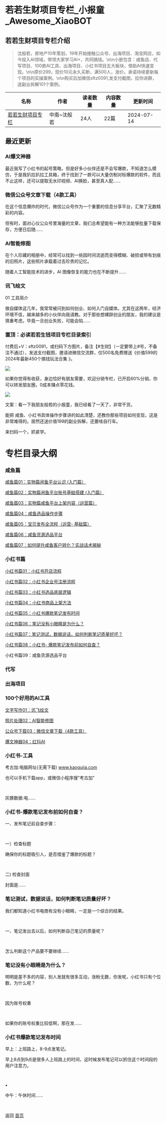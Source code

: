 # 若若生财项目专栏_小报童_Awesome_XiaoBOT

## 若若生财项目专栏介绍
> 沈般若，房地产10年策划，19年开始接触公众号、出海项目、淘宝网店，如今投入AI领域，带领大家学习AI+，共同搞钱。\n\n小册包含：咸鱼店、代写项目、100款AI工具、出海项目、小红书项目五大板块，借助AI快速变现。\n\n原价299，现价10元永久买断，满500人，涨价。承诺持续更新每个项目的实操案例。\n\n购买后加微信sftz0091,发支付截图，拉你进群，送副业拆解101个案例。  
  


|名称|作者|读者数量|内容数量|更新时间|
|---|---|---|---|---|
|[若若生财项目专栏](https://xiaobot.net/p/syjfc?refer=9c3f1c95-a052-465a-9902-f6d75080262a)|中南~沈般若|24人|22篇|2024-07-14|

## 最近更新
### AI爆文神器

最近我写了小红书的起号策略，但是好多小伙伴还是不会写爆款，不知道怎么模仿，于是我扒拉扒拉工具箱，终于找到了一款可以大量仿制对标爆款的软件，而且不止这样，还可以提取无水印视频、AI换脸，甚至真人配......

### 微信公众号文章下载（4款工具）

在这个信息爆炸的时代，微信公众号作为一个重要的信息分享平台，汇聚了无数精彩的内容。

但有时，面对心仪公众号里海量的文章，我们总希望能有一种方法能够批量下载保存，方便日后随......

### AI智能修图

在个人珍藏的相册中，经常可以找到一些因时间流逝而变得模糊、破损或带有划痕的旧照片，这些照片承载着过去珍贵的记忆。

随着人工智能技术的进步，AI 图像恢复的能力也在不断提升......

### 讯飞绘文

01 工具简介

做自媒体这几年，我常常被问到如何创业、如何入门自媒体。尤其在这两年，经济环境不佳，越来越多的小伙伴向我请教。对于那些想裸辞创业的朋友，我的建议是慎重考虑。毕竟一旦创业失败，可能会陷......

### 置顶：必读若若生钱项目专栏目录索引

付费后+V：sftz0091，或扫码下方图片，备注【#生财】（一定要带上#号，不备注不通过），发送支付截图，邀请进微信交流群，仅500名免费赠送《价值599的2024年最新450个搞钱玩法合集
》。

![](https://static.xiaobot.net/file/2024-07-06/24806/9f52a71041f89481a94fc07cd1169b80.jpeg)

如果你觉得有收获，身边恰好有朋友需要，欢迎分销专栏，已开启60%分销，你可以转发朋友圈，0成本赚点零花钱。

![](https://static.xiaobot.net/file/2024-07-07/24806/3c8be8817e120c20dc1bb6acc0a538f7.jpeg)

文案：看一下我朋友般若的小报童，我已经看了一天了，非常干货。

能把 咸鱼、小红书具体操作步骤讲的如此清楚，还教你那些项目如何变现，这是非常难得的。居然还送价值199的副业拆解，还要啥自行车。

来扫码一个，抓紧学。

# 专栏目录大纲

### 咸鱼篇

[咸鱼篇01：实物篇闲鱼平台认识
(入门篇）](https://xiaobot.net/post/d1b4f509-117d-472b-a8f3-5bb271e6c9d4)

[咸鱼篇02：实物篇闲鱼平台账号基础搭建
(入门篇）](https://xiaobot.net/post/88e3cbf2-7edc-43ff-9bfa-6e6b0301f342)

[咸鱼篇03：实物篇咸鱼平台上架内容（运营篇）](https://xiaobot.net/post/6252e9e7-a55e-425e-b310-9902ee981931)

[咸鱼篇04：咸鱼选品操作步骤](https://xiaobot.net/post/fd7ac9f3-ed53-426c-953a-782bf72bb5da)

[咸鱼篇05：宝贝发布全流程（运营-
基础篇）](https://xiaobot.net/post/8710abf6-b395-4a90-9b9e-dcd3c9a1ffbe)

[咸鱼篇06：咸鱼货源选品平台](https://xiaobot.net/post/c66fc9e3-4625-4530-97e9-dcdf8767ddad)

[咸鱼篇07：如何提升咸鱼客户转化？实战话术揭秘](https://xiaobot.net/post/2031c256-7b77-4b67-8f81-ac483599b2b9)

### 小红书篇

[小红书篇01：小红书开店流程](https://xiaobot.net/post/513a4e40-82ba-4f64-a71d-781ed494fefc)

[小红书篇02：小红书企业号注册流程](https://xiaobot.net/post/fd17d353-2031-46b0-ad88-f23ea8fb0932)

[小红书篇03：小红书选品底层逻辑](https://xiaobot.net/post/232c7003-648e-4210-9c82-09ec18b0881b)

[小红书篇04：小红书商品上架方法](https://xiaobot.net/post/46fc6cf0-2025-49b6-83ac-527355ac2f09)

[小红书篇05：小红书爆款笔记发布时间](https://xiaobot.net/post/022d2df2-778c-4c4a-b997-ea270224e240)

[小红书篇06：笔记没有小眼睛是为什么？](https://xiaobot.net/post/a0f05454-0f84-4d5e-a07d-c89d4f8f662d)

[小红书篇07：笔记测试，数据说话，如何判断笔记质量好坏？](https://xiaobot.net/post/bf8984b5-f8a2-4a83-8667-e847f4b247cc)

[小红书篇08：小红书-
爆款笔记发布前如何自查？](https://xiaobot.net/post/94c7af5d-acfe-4fcf-a6ca-8d779df4e3e4)

小红书篇09：咸鱼货源选品平台

### 代写

### **出海项目**

### **100个好用的AI工具**

[文字写作01：讯飞绘文](https://xiaobot.net/post/1bae8b04-6792-4602-a391-0f1cc26e1aad)

[照片处理02：AI智能修图](https://xiaobot.net/post/1c15f119-2e89-4f89-af42-2513785a0e80)

[公众号下载03：微信文章下载（4款工具）](https://xiaobot.net/post/5037fe8b-1764-4bf8-a9df-b3a865e0a21f)

[爆文神器04：红抖AI](https://xiaobot.net/post/903f2181-2a61-4eda-9079-c6f37ef60fde)

### 小红书-工具

考古加:电脑网址(无需下载) www.kaogujia.com ​

也可以手机下载app，或微信小程序搜”考古加” ​

​

灰豚数据:电......

### 小红书-爆款笔记发布前如何自查？

一、发布笔记前自查步骤：​

​

一）检查标题​

确保你的标题吸引人，是否借鉴了爆款的标题？​

​

二) 检查封面​

封面是......

### 笔记测试，数据说话，如何判断笔记质量好坏？

我们都知道小红书电商有没有小眼睛，一定是一个综合的结果。​

​

一、笔记发出去以后，如何判断自己笔记的质量呢？ ​

​

怎么判断这个产品要不要继续......

### 笔记没有小眼睛是为什么？

明明是差不多的内容，别人发就有很多互动，涨粉无数，你发呢，小红书只有个位数，为什么呢？​

​

因为账号权重​

​

如果你的账号权重比较低啊，那在发......

### 小红书爆款笔记发布时间

早上：上班路上，8-9点发笔记。​

早上8点到9点是很多人上班路上的时间，这时候发布笔记可以抓住这个时间段的用户注意力。​

​

•

中午：午休时间......


<a href="https://github.com/Reno9527/awesome-xiaobot" style="color: white; text-decoration: none;">awesome-xiaobot</a>

返回 [首页](../README.md)
